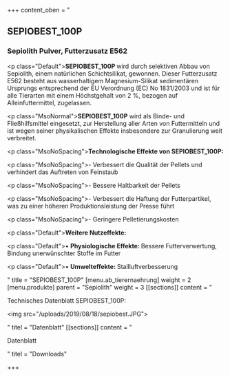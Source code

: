 +++
content_oben = "<h2>SEPIOBEST_100P</h2><h3><strong>Sepiolith Pulver, Futterzusatz E562</strong></h3><p class=\"Default\"><strong>SEPIOBEST_100P </strong>wird durch selektiven Abbau von Sepiolith, einem natürlichen Schichtsilikat, gewonnen. Dieser Futterzusatz E562 besteht aus wasserhaltigem Magnesium-Silikat sedimentären Ursprungs entsprechend der EU Verordnung (EC) No 1831/2003 und ist für alle Tierarten mit einem Höchstgehalt von 2 %, bezogen auf Alleinfuttermittel, zugelassen.</p><p class=\"MsoNormal\"><strong>SEPIOBEST_100P</strong> wird als Binde- und Fließhilfsmittel eingesetzt, zur Herstellung aller Arten von Futtermitteln und ist wegen seiner physikalischen Effekte insbesondere zur Granulierung weit verbreitet.</p><p></p><p class=\"MsoNoSpacing\"><strong>Technologische Effekte von SEPIOBEST_100P:</strong></p><p class=\"MsoNoSpacing\">- Verbessert die Qualität der Pellets und verhindert das Auftreten von Feinstaub</p><p class=\"MsoNoSpacing\">- Bessere Haltbarkeit der Pellets</p><p class=\"MsoNoSpacing\">- Verbessert die Haftung der Futterpartikel, was zu einer höheren Produktionsleistung der Presse führt</p><p class=\"MsoNoSpacing\">- Geringere Pelletierungskosten</p><p></p><p class=\"Default\"><strong>Weitere Nutzeffekte:</strong></p><p class=\"Default\">• <strong>Physiologische Effekte: </strong>Bessere Futterverwertung, Bindung unerwünschter Stoffe im Futter</p><p class=\"Default\">• <strong>Umwelteffekte: </strong>Stallluftverbesserung</p>"
title = "SEPIOBEST_100P"
[menu.ab_tierernaehrung]
weight = 2
[menu.produkte]
parent = "Sepiolith"
weight = 3
[[sections]]
content = "<p>Technisches Datenblatt SEPIOBEST_100P:</p><p><img src=\"/uploads/2019/08/18/sepiobest.JPG\"></p>"
titel = "Datenblatt"
[[sections]]
content = "<p>Datenblatt</p>"
titel = "Downloads"

+++
